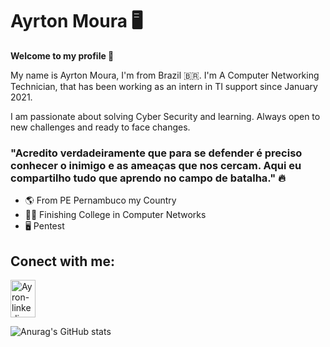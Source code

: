 # Ayrton Moura 🖥️

 **Welcome to my profile 👋**

My name is Ayrton Moura, I'm from Brazil 🇧🇷.  I'm  A Computer Networking Technician, that has been working as an intern in TI support since January 2021.

I am passionate about solving Cyber Security and learning. Always open to new challenges and ready to face changes. 

 

###   "Acredito verdadeiramente que para se defender é preciso conhecer o inimigo e as ameaças que nos cercam. Aqui eu compartilho tudo que aprendo no campo de batalha." 🔥
 

-  🌎 From PE Pernambuco my Country
-  👨‍🎓  Finishing College in Computer Networks 
-  🖥️ Pentest 

## Conect with me:


<a href="https://www.linkedin.com/in/ayrton-moura-61b15a1a5/" target="_blank">
 <img align="center" alt="Ayron-linkedin" height="60" width="40" src="https://cdn.jsdelivr.net/gh/devicons/devicon/icons/linkedin/linkedin-original-wordmark.svg" style="max-width:100%;">
 </a>




![Anurag's GitHub stats](https://github-readme-stats.vercel.app/api?username=AyrtonCyberSec&show_icons=true&theme=radical)

